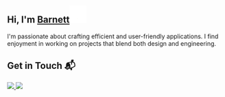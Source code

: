 <h2>Hi, I'm <a href="https://github.com/barnettch26">Barnett<a><img src="https://github.com/Kathryn-Jie/Kathryn-Jie/blob/main/wave.gif" width="40px"/></h1>
<p>I'm passionate about crafting efficient and user-friendly applications. I find enjoyment in working on projects that blend both design and engineering.</p>
<h2>Get in Touch 📬</h1>
<p>
  <a href="https://linkedin.com/in/barnett-chengberlin">
    <img src="https://img.shields.io/badge/linkedin-%230077B5.svg?style=for-the-badge&logo=linkedin&logoColor=white" />
  </a>
  <a href="mailto:barnett.chengberlin@outlook.com">
    <img src="https://img.shields.io/badge/Microsoft_Outlook-0078D4?style=for-the-badge&logo=microsoft-outlook&logoColor=white" />
  </a>
</p>
